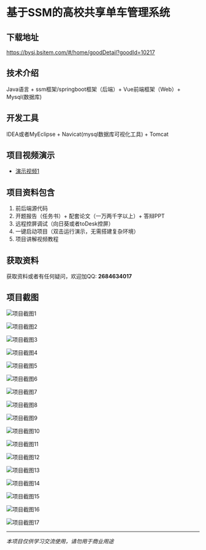 # 基于SSM的高校共享单车管理系统

## 下载地址
https://bysj.bsitem.com/#/home/goodDetail?goodId=10217

## 技术介绍
Java语言 + ssm框架/springboot框架（后端）+ Vue前端框架（Web）+ Mysql(数据库)

## 开发工具
IDEA或者MyEclipse + Navicat(mysql数据库可视化工具) + Tomcat

## 项目视频演示
- [演示视频1](https://graduation-images.oss-cn-beijing.aliyuncs.com/videos/828%E5%A5%97ssm%E5%BD%95%E5%83%8F/10217_ssm060%E5%9F%BA%E4%BA%8ESSM%E7%9A%84%E9%AB%98%E6%A0%A1%E5%85%B1%E4%BA%AB%E5%8D%95%E8%BD%A6%E7%AE%A1%E7%90%86%E7%B3%BB%E7%BB%9F%2Bvue%E5%BD%95%E5%83%8F.mp4)

## 项目资料包含
1. 前后端源代码
2. 开题报告（任务书）+ 配套论文（一万两千字以上）+ 答辩PPT
3. 远程控屏调试（向日葵或者toDesk控屏）
4. 一键启动项目（双击运行演示，无需搭建复杂环境）
5. 项目讲解视频教程

## 获取资料
获取资料或者有任何疑问，欢迎加QQ: **2684634017**

## 项目截图
![项目截图1](https://graduation-images.oss-cn-beijing.aliyuncs.com/图片/10217/毕设论坛项目主图.jpg)

![项目截图2](https://graduation-images.oss-cn-beijing.aliyuncs.com/图片/10217/1.png)

![项目截图3](https://graduation-images.oss-cn-beijing.aliyuncs.com/图片/10217/2.png)

![项目截图4](https://graduation-images.oss-cn-beijing.aliyuncs.com/图片/10217/3.png)

![项目截图5](https://graduation-images.oss-cn-beijing.aliyuncs.com/图片/10217/4.png)

![项目截图6](https://graduation-images.oss-cn-beijing.aliyuncs.com/图片/10217/5.png)

![项目截图7](https://graduation-images.oss-cn-beijing.aliyuncs.com/图片/10217/6.png)

![项目截图8](https://graduation-images.oss-cn-beijing.aliyuncs.com/图片/10217/7.png)

![项目截图9](https://graduation-images.oss-cn-beijing.aliyuncs.com/图片/10217/8.png)

![项目截图10](https://graduation-images.oss-cn-beijing.aliyuncs.com/图片/10217/9.png)

![项目截图11](https://graduation-images.oss-cn-beijing.aliyuncs.com/图片/10217/10.png)

![项目截图12](https://graduation-images.oss-cn-beijing.aliyuncs.com/图片/10217/11.png)

![项目截图13](https://graduation-images.oss-cn-beijing.aliyuncs.com/图片/10217/12.png)

![项目截图14](https://graduation-images.oss-cn-beijing.aliyuncs.com/图片/10217/13.png)

![项目截图15](https://graduation-images.oss-cn-beijing.aliyuncs.com/图片/10217/14.png)

![项目截图16](https://graduation-images.oss-cn-beijing.aliyuncs.com/图片/10217/15.png)

![项目截图17](https://graduation-images.oss-cn-beijing.aliyuncs.com/图片/10217/16.png)

---
*本项目仅供学习交流使用，请勿用于商业用途*
